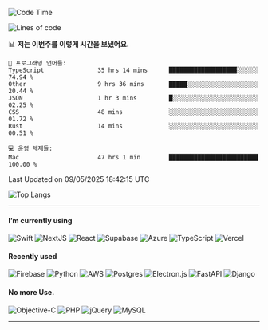 
  <!--START_SECTION:waka-->
![Code Time](http://img.shields.io/badge/Code%20Time-1%2C858%20hrs%2044%20mins-blue)

![Lines of code](https://img.shields.io/badge/%EC%A0%80%EB%8A%94%20%EC%97%AC%ED%83%9C%EA%B9%8C%EC%A7%80%20-16.0%20million%20%EC%A4%84%EC%9D%98%20%EC%BD%94%EB%93%9C%EB%A5%BC%20%EC%9E%91%EC%84%B1%ED%96%88%EC%96%B4%EC%9A%94.-blue)

📊 **저는 이번주를 이렇게 시간을 보냈어요.** 

```text
💬 프로그래밍 언어들: 
TypeScript               35 hrs 14 mins      ███████████████████░░░░░░   74.94 % 
Other                    9 hrs 36 mins       █████░░░░░░░░░░░░░░░░░░░░   20.44 % 
JSON                     1 hr 3 mins         █░░░░░░░░░░░░░░░░░░░░░░░░   02.25 % 
CSS                      48 mins             ░░░░░░░░░░░░░░░░░░░░░░░░░   01.72 % 
Rust                     14 mins             ░░░░░░░░░░░░░░░░░░░░░░░░░   00.51 % 

💻 운영 체제들: 
Mac                      47 hrs 1 min        █████████████████████████   100.00 % 
```


 Last Updated on 09/05/2025 18:42:15 UTC
<!--END_SECTION:waka-->


<!--
[![Anurag's GitHub stats](https://github-readme-stats.vercel.app/api?username=juniac&count_private=true)](https://github.com/anuraghazra/github-readme-stats)
-->
![Top Langs](https://github-readme-stats.vercel.app/api/top-langs/?username=juniac&layout=pie)

---

#### I’m currently using

![Swift](https://img.shields.io/badge/swift-F54A2A?style=for-the-badge&logo=swift&logoColor=white)
![NextJS](https://img.shields.io/badge/next.js-000000?style=for-the-badge&logo=nextdotjs&logoColor=white)
![React](https://img.shields.io/badge/react-%2320232a.svg?style=for-the-badge&logo=react&logoColor=%2361DAFB)
![Supabase](https://img.shields.io/badge/Supabase-3ECF8E?style=for-the-badge&logo=supabase&logoColor=white)
![Azure](https://img.shields.io/badge/azure-%230072C6.svg?style=for-the-badge&logo=microsoftazure&logoColor=white)
![TypeScript](https://img.shields.io/badge/typescript-%23007ACC.svg?style=for-the-badge&logo=typescript&logoColor=white)
![Vercel](https://img.shields.io/badge/Vercel-000000?style=for-the-badge&logo=vercel&logoColor=white)

#### Recently used
![Firebase](https://img.shields.io/badge/firebase-%23039BE5.svg?style=for-the-badge&logo=firebase)
![Python](https://img.shields.io/badge/python-3670A0?style=for-the-badge&logo=python&logoColor=ffdd54)
![AWS](https://img.shields.io/badge/AWS-%23FF9900.svg?style=for-the-badge&logo=amazon-aws&logoColor=white)
![Postgres](https://img.shields.io/badge/postgres-%23316192.svg?style=for-the-badge&logo=postgresql&logoColor=white)
![Electron.js](https://img.shields.io/badge/Electron-191970?style=for-the-badge&logo=Electron&logoColor=white)
![FastAPI](https://img.shields.io/badge/FastAPI-005571?style=for-the-badge&logo=fastapi)
![Django](https://img.shields.io/badge/django-%23092E20.svg?style=for-the-badge&logo=django&logoColor=white)


#### No more Use.

![Objective-C](https://img.shields.io/badge/OBJECTIVE--C-%233A95E3.svg?style=for-the-badge&logo=apple&logoColor=white)
![PHP](https://img.shields.io/badge/php-%23777BB4.svg?style=for-the-badge&logo=php&logoColor=white)
![jQuery](https://img.shields.io/badge/jquery-%230769AD.svg?style=for-the-badge&logo=jquery&logoColor=white)
![MySQL](https://img.shields.io/badge/mysql-%2300f.svg?style=for-the-badge&logo=mysql&logoColor=white)

---

<!--
![Visual Studio Code](https://img.shields.io/badge/Visual%20Studio%20Code-0078d7.svg?style=for-the-badge&logo=visual-studio-code&logoColor=white)
![Xcode](https://img.shields.io/badge/Xcode-007ACC?style=for-the-badge&logo=Xcode&logoColor=white)

![DjangoREST](https://img.shields.io/badge/DJANGO-REST-ff1709?style=for-the-badge&logo=django&logoColor=white&color=ff1709&labelColor=gray)
![Laravel](https://img.shields.io/badge/laravel-%23FF2D20.svg?style=for-the-badge&logo=laravel&logoColor=white)


![.Net](https://img.shields.io/badge/.NET-5C2D91?style=for-the-badge&logo=.net&logoColor=white)
![NextJS](https://img.shields.io/badge/next.js-000000?style=for-the-badge&logo=nextdotjs&logoColor=white)
![Svelte](https://img.shields.io/badge/svelte-%23f1413d.svg?style=for-the-badge&logo=svelte&logoColor=white)
![React](https://img.shields.io/badge/react-%2320232a.svg?style=for-the-badge&logo=react&logoColor=%2361DAFB)
![Ant-Design](https://img.shields.io/badge/-AntDesign-%230170FE?style=for-the-badge&logo=ant-design&logoColor=white)
![Bootstrap](https://img.shields.io/badge/bootstrap-%23563D7C.svg?style=for-the-badge&logo=bootstrap&logoColor=white)
![jQuery](https://img.shields.io/badge/jquery-%230769AD.svg?style=for-the-badge&logo=jquery&logoColor=white)

![AWS](https://img.shields.io/badge/AWS-%23FF9900.svg?style=for-the-badge&logo=amazon-aws&logoColor=white)
![Azure](https://img.shields.io/badge/azure-%230072C6.svg?style=for-the-badge&logo=microsoftazure&logoColor=white)
![Firebase](https://img.shields.io/badge/firebase-%23039BE5.svg?style=for-the-badge&logo=firebase)
![Vercel](https://img.shields.io/badge/Vercel-000000?style=for-the-badge&logo=vercel&logoColor=white)

![Postgres](https://img.shields.io/badge/postgres-%23316192.svg?style=for-the-badge&logo=postgresql&logoColor=white)
![AmazonDynamoDB](https://img.shields.io/badge/Amazon%20DynamoDB-4053D6?style=for-the-badge&logo=Amazon%20DynamoDB&logoColor=white)
![Supabase](https://img.shields.io/badge/Supabase-3ECF8E?style=for-the-badge&logo=supabase&logoColor=white)
![MariaDB](https://img.shields.io/badge/MariaDB-003545?style=for-the-badge&logo=mariadb&logoColor=white)
![MySQL](https://img.shields.io/badge/mysql-%2300f.svg?style=for-the-badge&logo=mysql&logoColor=white)
![Redis](https://img.shields.io/badge/redis-%23DD0031.svg?style=for-the-badge&logo=redis&logoColor=white)
![SQLite](https://img.shields.io/badge/sqlite-%2307405e.svg?style=for-the-badge&logo=sqlite&logoColor=white)


![Sketch](https://img.shields.io/badge/Sketch-FFB387?style=for-the-badge&logo=sketch&logoColor=black)
![Figma](https://img.shields.io/badge/figma-%23F24E1E.svg?style=for-the-badge&logo=figma&logoColor=white)
![Adobe Creative Cloud](https://img.shields.io/badge/Adobe%20Creative%20Cloud-DA1F26.svg?style=for-the-badge&logo=Adobe%20Creative%20Cloud&logoColor=white)

![Vim](https://img.shields.io/badge/VIM-%2311AB00.svg?style=for-the-badge&logo=vim&logoColor=white)
![Xcode](https://img.shields.io/badge/Xcode-007ACC?style=for-the-badge&logo=Xcode&logoColor=white)
![Visual Studio Code](https://img.shields.io/badge/Visual%20Studio%20Code-0078d7.svg?style=for-the-badge&logo=visual-studio-code&logoColor=white)
![Visual Studio](https://img.shields.io/badge/Visual%20Studio-5C2D91.svg?style=for-the-badge&logo=visual-studio&logoColor=white)

![C#](https://img.shields.io/badge/c%23-%23239120.svg?style=for-the-badge&logo=c-sharp&logoColor=white)
![C++](https://img.shields.io/badge/c++-%2300599C.svg?style=for-the-badge&logo=c%2B%2B&logoColor=white)
![HTML5](https://img.shields.io/badge/html5-%23E34F26.svg?style=for-the-badge&logo=html5&logoColor=white)
![JavaScript](https://img.shields.io/badge/javascript-%23323330.svg?style=for-the-badge&logo=javascript&logoColor=%23F7DF1E)
![Java](https://img.shields.io/badge/java-%23ED8B00.svg?style=for-the-badge&logo=java&logoColor=white)
![PHP](https://img.shields.io/badge/php-%23777BB4.svg?style=for-the-badge&logo=php&logoColor=white)
![Python](https://img.shields.io/badge/python-3670A0?style=for-the-badge&logo=python&logoColor=ffdd54)
![Swift](https://img.shields.io/badge/swift-F54A2A?style=for-the-badge&logo=swift&logoColor=white)
![TypeScript](https://img.shields.io/badge/typescript-%23007ACC.svg?style=for-the-badge&logo=typescript&logoColor=white)


**juniac/juniac** is a ✨ _special_ ✨ repository because its `README.md` (this file) appears on your GitHub profile.

Here are some ideas to get you started:

- 🔭 I’m currently working on ...
- 🌱 I’m currently learning ...
- 👯 I’m looking to collaborate on ...
- 🤔 I’m looking for help with ...
- 💬 Ask me about ...
- 📫 How to reach me: ...
- 😄 Pronouns: ...
- ⚡ Fun fact: ...
-->
